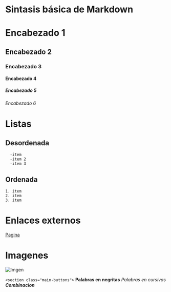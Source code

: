 # Sintasis básica de Markdown
# Encabezado 1
## Encabezado 2
### Encabezado 3
#### Encabezado 4
##### Encabezado 5
###### Encabezado 6

# Listas
  ## Desordenada
      -item
      -item 2
      -item 3
  ## Ordenada
    1. item
    2. item
    3. item
    
# Enlaces externos
  [Pagina](https://www.youtube.com/watch?v=DPIxVp04dfA)

# Imagenes
  ![Imgen](https://th.bing.com/th/id/OIP.go52UWlG-9lRPW8MevRKRQHaHN?pid=ImgDet&rs=1)

`<section class="main-buttons">`
**Palabras en negritas** 
_Palabras en cursivas_
**_Combinacion_**
